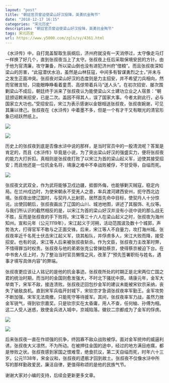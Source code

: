```yaml
---
layout: "post"
title: "朝廷官员曾迫使梁山好汉投降，英勇抗金殉节"
date: "2018-12-17 16:15"
categories: "宋元历史"
description: "朝廷官员曾迫使梁山好汉投降，英勇抗金殉节"
tags: 宋元历史
url: https://www.y5000.com/zgls/sy/4361.html
---
```






《水浒传》中，自打晁盖智取生辰纲后，济州府就没有一天消停过，太守像走马灯一样换了好几个，直到张叔夜当上了太守。张叔夜上任后采取保境安民的方针。由于他为官清廉，攻守兼备，所以梁山倒也没有进犯济州府“借粮”。而且张叔夜深知梁山的厉害，“此寇潜伏水泊，虽然是山林狂寇，中间多有智谋勇烈之士，”并未与之发生正面冲突。张叔夜对梁山好汉的态度则是力主招安，并不希望刀兵相向，然而官微言轻，只能眼睁睁看着童贯、高俅带着兵马“送人头”。在初次招安、屡次围剿梁山不成后，朝廷终于派来了张叔夜认为能使梁山义士建功立业之人宿景：“朝廷颁诏敕来招安，已是二次。盖因不得其人，误了国家大事。今者太尉此行，必与国家立大功也。”受招安后，宋江为表示感谢以金银相送张叔夜，张叔夜婉谢，可见其廉以律己。张叔夜在《水浒传》中着墨不多，但是一个有才干又有眼光的清官形象已经跃然纸上。

![](https://img.y5000.com/uploads/allimg/161102/8-16110209344B53.jpg)

![](https://img.y5000.com/uploads/allimg/161102/8-161102093453350.jpg)

历史上的张叔夜到底是否像水浒中说的那样，是当时官员中的一股清流呢？答案是肯定的，而且《水浒传》毕竟是小说，为了突出梁山好汉的强盛实力，便将张叔夜的能力大打折扣。真相则是张叔夜打败了以宋江为首的梁山起义军，迫使其接受招安；而且他还是一位抗金名将，靖康之难中不幸战败被俘，不甘受辱，自缢而死。

![](https://img.y5000.com/uploads/allimg/161102/8-161102093500196.jpg)

张叔夜文武双全，作为武将能够卫戍边疆，抵御外侮，也能够剿灭贼寇，稳定内局。在兰州戍边时，为使宋朝永不受羌人之患，率兵渡河建西安州，扼守西北边境。张叔夜出使辽国时，与契丹人比射箭，居然首先命中目标，使契丹人十分惊诧。出使回朝后，张叔夜画出了辽国的山川、城池地图，讲述了其服饰、礼仪等。与我们所认识的截然相反的是，以宋江为首的梁山好汉并没有小说中说的那么战无不胜，反而是张叔夜的手下败将。宋江等三十六人在梁山起义之时，张叔夜为海州知州。宣和元年（公元1119年），宋江起义于河朔，活动范围波及数十个城郭，声势浩大，打得官军不敢与之正面交锋。后来，宋江等人不自量力，攻打海州城。张叔夜率近千名死士伏击宋江起义军，烧其船队，并俘虏多人，宋江大败而降，接受招安。也有的说，宋江等人后来被张叔夜斩杀。作为文臣，张叔夜力主改革时弊，不惜得罪当时权贵。张叔夜与他的弟弟张克公曾弹劾蔡京，使得蔡京被迫下台。在中书舍人任上时，为了整治当时官员懒惰之风，改革了“预先签署职衔与姓名，遇事才填写具体内容”的弊端。

张叔夜更应该让人铭记的是他的抗金事迹。张叔夜所处的时期正是北宋两位亡国之君的统治时期，而当时的金国则愈发强大，不时北下骚扰中原。靖康元年，金军大举南下，宋军不敌，接连溃败。张叔夜迂回包抄金军的建议未能被宋钦宗采纳，丧失了破敌良机。直到宋军兵临开封城下，宋钦宗才急调张叔夜率军勤王。金军攻势不断加强，宋军无法南撤，只能死守等待援军。其间，张叔夜率军力战，虽然力挫金军锐气，得到钦宗嘉奖。只是钦宗实在太昏庸，用人不查，任何樐、孙傅为相。这二人受人迷惑，致使金兵进入城中，京城陷落。徽钦二宗都成为了金军的俘虏。

![](https://img.y5000.com/uploads/allimg/161102/8-16110209350V01.jpg)

![](https://img.y5000.com/uploads/allimg/161102/8-16110209351J19.jpg)

后来张叔夜一直在作顽强的抗争，终因寡不敌众战败被俘。面对金军统帅的威逼利诱，张叔夜大义凛然，不为所动。在被押往金国的途中，经过的地方满目疮痍，都是惨败之状。张叔夜感到家国之恨难雪，绝食抗议，第二天自缢而死，时年六十三岁。公元1138年，宋金议和，张叔夜的遗骸才回到故土。张叔夜不仅像水浒中所写的那样勤政爱民，廉洁自律，更值得称颂的是他的民族气节。

谢谢大家对小编的支持，后续会更新更多文章。
